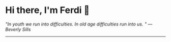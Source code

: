 <h1>Hi there, I'm Ferdi 👋</h1>

<p><em>
  "In youth we run into difficulties. In old age difficulties run into us. " — Beverly Sills
</em></p>

---
